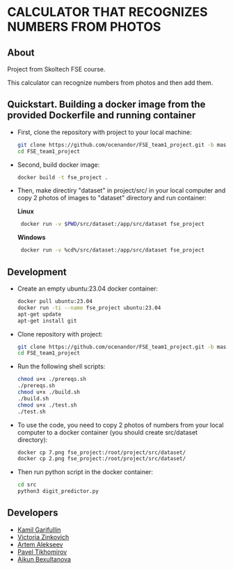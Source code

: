 # CALCULATOR THAT RECOGNIZES NUMBERS FROM PHOTOS 

## About
Project from Skoltech FSE course.

This calculator can recognize numbers from photos and then add them.


## Quickstart. Building a docker image from the provided Dockerfile and running container
- First, clone the repository with project to your local machine:
   ```bash
   git clone https://github.com/ocenandor/FSE_team1_project.git -b master
   cd FSE_team1_project
   ```
- Second, build docker image:
   ```bash
   docker build -t fse_project .
   ```
- Then, make directiry "dataset" in project/src/ in your local computer and copy 2 photos of images to "dataset" directory and run container:
  
  **Linux**
  ```bash
   docker run -v $PWD/src/dataset:/app/src/dataset fse_project
   ```
  **Windows**
  ```bash
   docker run -v %cd%/src/dataset:/app/src/dataset fse_project
   ```

## Development
- Create an empty ubuntu:23.04 docker container:
   ```bash
   docker pull ubuntu:23.04
   docker run -ti --name fse_project ubuntu:23.04
   apt-get update
   apt-get install git
   ```
- Clone repository with project:
   ```bash
   git clone https://github.com/ocenandor/FSE_team1_project.git -b master
   cd FSE_team1_project
   ```   
- Run the following shell scripts:
   ```bash
   chmod u+x ./prereqs.sh
   ./prereqs.sh
   chmod u+x ./build.sh
   ./build.sh
   chmod u+x ./test.sh
   ./test.sh   
   ```
- To use the code, you need to copy 2 photos of numbers from your local computer to a docker container (you should create src/dataset directory):
   ```bash
   docker cp 7.png fse_project:/root/project/src/dataset/
   docker cp 2.png fse_project:/root/project/src/dataset/
   ```
- Then run python script in the docker container:
   ```bash
   cd src
   python3 digit_predictor.py
   ```



## Developers
- [Kamil Garifullin](https://github.com/kzGarifullin)
- [Victoria Zinkovich](https://github.com/victoriazinkovich)
- [Artem Alekseev](https://github.com/a007mg)
- [Pavel Tikhomirov](https://github.com/ocenandor)
- [Aikun Bexultanova](https://github.com/fokrey)


